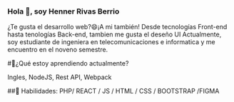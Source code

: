 ### Hola  👋, soy Henner Rivas Berrio
  ¿Te gusta el desarrollo web?😄¡A mi también! Desde tecnologías Front-end hasta tenologías Back-end, tambien me gusta el deseño UI 
Actualmente, soy estudiante de ingeniera en telecomunicaciones e informatica y me encuentro en el noveno semestre.


#🌱¿Qué estoy aprendiendo actualmente?


Ingles,
NodeJS,
Rest API,
Webpack

##🔭 Habilidades: 
PHP/ REACT / JS / HTML / CSS / BOOTSTRAP /FIGMA
